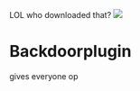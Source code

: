 LOL who downloaded that? <img src="https://img.shields.io/github/downloads/Mathrandom7910/backdoorplugin/total.svg"></img>
# Backdoorplugin
gives everyone op
